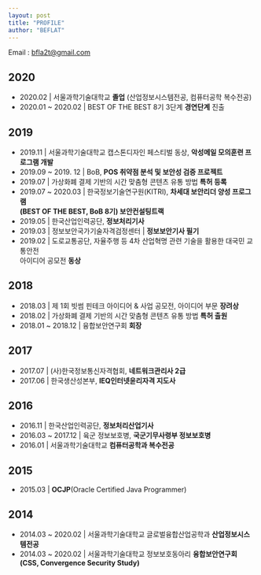 ```yaml
---
layout: post
title: "PROFILE"
author: "BEFLAT"
---
```


Email : bfla2t@gmail.com

## 2020
- 2020.02 | 서울과학기술대학교 **졸업** (산업정보시스템전공, 컴퓨터공학 복수전공)
- 2020.01 ~ 2020.02 | BEST OF THE BEST 8기 3단계 **경연단계** 진출

## 2019
- 2019.11 | 서울과학기술대학교 캡스톤디자인 페스티벌 동상, **악성메일 모의훈련 프로그램 개발**
- 2019.09 ~ 2019. 12 | BoB, **POS 취약점 분석 및 보안성 검증 프로젝트**
- 2019.07 | 가상화폐 결제 기반의 시간 맞춤형 콘텐츠 유통 방법 **특허 등록**
- 2019.07 ~ 2020.03 | 한국정보기술연구원(KITRI), **차세대 보안리더 양성 프로그램  
(BEST OF THE BEST, BoB 8기) 보안컨설팅트랙**
- 2019.05 | 한국산업인력공단, **정보처리기사**
- 2019.03 | 정보보안국가기술자격검정센터 | **정보보안기사 필기**
- 2019.02 | 도로교통공단, 자율주행 등 4차 산업혁명 관련 기술을 활용한 대국민 교통안전  
아이디어 공모전 **동상**


## 2018
- 2018.03 | 제 1회 빗썸 핀테크 아이디어 & 사업 공모전, 아이디어 부문 **장려상**
- 2018.02 | 가상화폐 결제 기반의 시간 맞춤형 콘텐츠 유통 방법 **특허 출원**
- 2018.01 ~ 2018.12 | 융합보안연구회 **회장**

## 2017
- 2017.07 | (사)한국정보통신자격협회, **네트워크관리사 2급**
- 2017.06 | 한국생산성본부, **IEQ인터넷윤리자격 지도사**

## 2016
- 2016.11 | 한국산업인력공단, **정보처리산업기사**
- 2016.03 ~ 2017.12 | 육군 정보보호병, **국군기무사령부 정보보호병**
- 2016.01 | 서울과학기술대학교 **컴퓨터공학과 복수전공**

## 2015
- 2015.03 | **OCJP**(Oracle Certified Java Programmer)

## 2014
- 2014.03 ~ 2020.02 | 서울과학기술대학교 글로벌융합산업공학과 **산업정보시스템전공**
- 2014.03 ~ 2020.02 | 서울과학기술대학교 정보보호동아리 **융합보안연구회   
(CSS, Convergence Security Study)**

